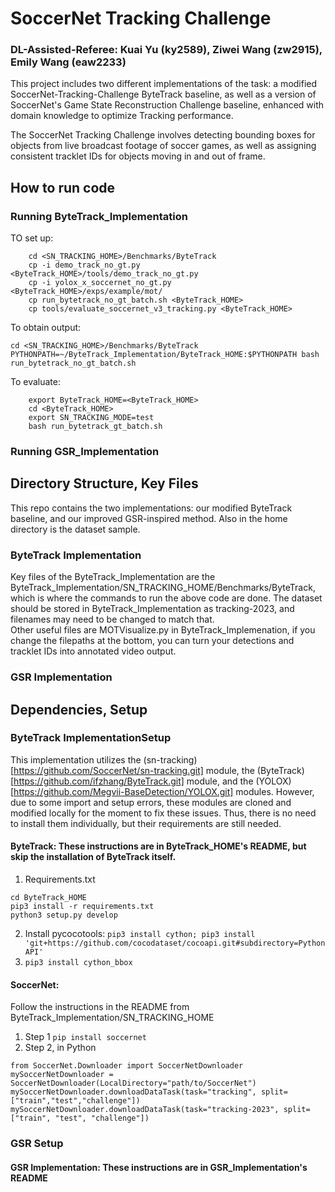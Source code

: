 # SoccerNet Tracking Challenge
### DL-Assisted-Referee: Kuai Yu (ky2589), Ziwei Wang (zw2915), Emily Wang (eaw2233)

This project includes two different implementations of the task: a modified SoccerNet-Tracking-Challenge ByteTrack baseline, as well as a version of SoccerNet's Game State Reconstruction Challenge baseline, enhanced with domain knowledge to optimize Tracking performance.  

The SoccerNet Tracking Challenge involves detecting bounding boxes for objects from live broadcast footage of soccer games, as well as assigning consistent tracklet IDs for objects moving in and out of frame.

## How to run code
### Running ByteTrack_Implementation
TO set up:
```
    cd <SN_TRACKING_HOME>/Benchmarks/ByteTrack
    cp -i demo_track_no_gt.py <ByteTrack_HOME>/tools/demo_track_no_gt.py
    cp -i yolox_x_soccernet_no_gt.py <ByteTrack_HOME>/exps/example/mot/
    cp run_bytetrack_no_gt_batch.sh <ByteTrack_HOME>
    cp tools/evaluate_soccernet_v3_tracking.py <ByteTrack_HOME>
```
To obtain output: 
```
cd <SN_TRACKING_HOME>/Benchmarks/ByteTrack
PYTHONPATH=~/ByteTrack_Implementation/ByteTrack_HOME:$PYTHONPATH bash run_bytetrack_no_gt_batch.sh
```

To evaluate:
```
    export ByteTrack_HOME=<ByteTrack_HOME>
    cd <ByteTrack_HOME>
    export SN_TRACKING_MODE=test
    bash run_bytetrack_gt_batch.sh
```

### Running GSR_Implementation

## Directory Structure, Key Files
This repo contains the two implementations: our modified ByteTrack baseline, and our improved GSR-inspired method.  Also in the home directory is the dataset sample.

### ByteTrack Implementation
Key files of the ByteTrack_Implementation are the ByteTrack_Implementation/SN_TRACKING_HOME/Benchmarks/ByteTrack, which is where the commands to run the above code are done. The dataset should be stored in ByteTrack_Implementation as tracking-2023, and filenames may need to be changed to match that.   
Other useful files are MOTVisualize.py in ByteTrack_Implemenation, if you change the filepaths at the bottom, you can turn your detections and tracklet IDs into annotated video output.  

### GSR Implementation

## Dependencies, Setup
### ByteTrack ImplementationSetup
This implementation utilizes the (sn-tracking)[https://github.com/SoccerNet/sn-tracking.git] module, the (ByteTrack)[https://github.com/ifzhang/ByteTrack.git] module, and the (YOLOX)[https://github.com/Megvii-BaseDetection/YOLOX.git] modules.  However, due to some import and setup errors, these modules are cloned and modified locally for the moment to fix these issues.  Thus, there is no need to install them individually, but their requirements are still needed.

#### ByteTrack: These instructions are in ByteTrack_HOME's README, but skip the installation of ByteTrack itself.
1. Requirements.txt
```
cd ByteTrack_HOME
pip3 install -r requirements.txt
python3 setup.py develop
```
2. Install pycocotools: `pip3 install cython; pip3 install 'git+https://github.com/cocodataset/cocoapi.git#subdirectory=PythonAPI'`
3. `pip3 install cython_bbox`

#### SoccerNet:
Follow the instructions in the README from ByteTrack_Implementation/SN_TRACKING_HOME
1.  Step 1
`pip install soccernet`
2. Step 2, in Python
```
from SoccerNet.Downloader import SoccerNetDownloader
mySoccerNetDownloader = SoccerNetDownloader(LocalDirectory="path/to/SoccerNet")
mySoccerNetDownloader.downloadDataTask(task="tracking", split=["train","test","challenge"])
mySoccerNetDownloader.downloadDataTask(task="tracking-2023", split=["train", "test", "challenge"])
```
### GSR Setup

#### GSR Implementation: These instructions are in GSR_Implementation's README




